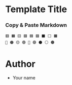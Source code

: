 # Template Title

### Copy & Paste Markdown

```
🟥 🟧 🟨 🟩 🟦 🟪 ⬛️ ⬜️ 🟫
🔴 🟠 🟡 🟢 🔵 🟣 ⚫️ ⚪️ 🟤
```

# Author

- Your name
